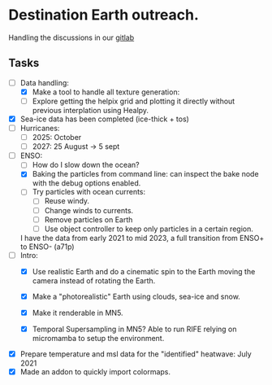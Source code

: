 # Destination Earth outreach.
Handling the discussions in our [gitlab](https://earth.bsc.es/gitlab/otintopr/visualization)

## Tasks

- [ ] Data handling:
	- [x] Make a tool to handle all texture generation:
	- [ ] Explore getting the helpix grid and plotting it directly without previous interplation using Healpy.

 - [x] Sea-ice data has been completed (ice-thick + tos)
- [ ] Hurricanes:
	- [ ] 2025: October 
	- [ ] 2027: 25 August -> 5 sept

- [ ] ENSO:
	- [ ] How do I slow down the ocean?
	- [x] Baking the particles from command line: can inspect the bake node with the debug options enabled.
	- [ ] Try particles with ocean currents:
		- [ ] Reuse windy.
		- [ ] Change winds to currents.
		- [ ] Remove particles on Earth
		- [ ] Use object controller to keep only particles in a certain region.

	I have the data from early 2021 to mid 2023, a full transition from ENSO+ to ENSO- (a71p)
- [ ] Intro:
	- [x] Use realistic Earth and do a cinematic spin to the Earth moving the camera instead of rotating the Earth.

	- [x] Make a "photorealistic" Earth using clouds, sea-ice and snow. 
	- [x] Make it renderable in MN5.
	- [x] Temporal Supersampling in MN5?
	      Able to run RIFE relying on micromamba to setup the environment.
- [x] Prepare temperature and msl data for the "identified" heatwave: July 2021
- [x] Made an addon to quickly import colormaps.